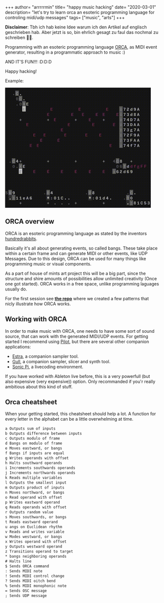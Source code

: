 +++
author= "arrrrrmin"
title= "happy music hacking"
date= "2020-03-01"
description= "let's try to learn orca an esoteric programming language for controling midi/udp messages"
tags= ["music", "arts"]
+++

**Disclaimer**: Tbh ich hab keine Idee warum ich den Artikel auf englisch geschrieben hab. Aber jetzt is so, bin ehrlich gesagt zu faul das nochmal zu schreiben 🤷‍♂️.

Programming with an esoteric programming language [ORCA](https://github.com/hundredrabbits/Orca),
as MIDI event generator, resulting in a programmatic approach to music :)

AND IT'S FUN!!! :D:D:D

Happy hacking!

Example:

![example](/media/example.gif)

## ORCA overview

ORCA is an esoteric programming language as stated by the inventors [hundredrabbits](http://100r.co).

Basically it's all about generating events, so called bangs.
These take place within a certain frame and can generate MIDI or other events, like UDP Messages.
Due to this design, ORCA can be used for many things like programming music or visual components.

As a part of house of mints art project this will be a big part, since the structure and shire amounts
of possibilities allow unlimited creativity (Once one got started). ORCA works in a free space,
unlike programming laguages usually do.

For the first session see **[the repo](https://github.com/house-of-mint/happy-music-hacking/blob/master/22-12-2019-Techno/)** where we created a few patterns that nicly illustrate how ORCA works.

## Working with ORCA

In order to make music with ORCA, one needs to have some sort of sound source, that can work with the
generated MIDI/UDP events. For getting started I recommend using [Pilot](https://github.com/hundredrabbits/pilot),
but there are several other companion applications:

- [Estra](https://github.com/kyleaedwards/estra), a companion sampler tool.
- [Gull](https://github.com/qleonetti/gull), a companion sampler, slicer and synth tool.
- [Sonic Pi](https://in-thread.sonic-pi.net/t/using-orca-to-control-sonic-pi-with-osc/2381/), a livecoding environment.

If you have worked with Ableton live before, this is a very powerfull (but also expensive (very expensive)) option.
Only recommanded if you'r really ambitious about this kind of stuff.

## Orca cheatsheet

When your getting started, this cheatsheet should help a lot. A function for every letter in the alphabet
can be a little overwhelming at time.

    a Outputs sum of inputs
    b Outputs difference between inputs
    c Outputs modulo of frame
    d Bangs on modulo of frame
    e Moves eastward, or bangs
    f Bangs if inputs are equal
    g Writes operands with offset
    h Halts southward operands
    i Increments southwards operands
    j Increments northwards operands
    k Reads multiple variables
    l Outputs the smallest input
    m Outputs product of inputs
    n Moves northward, or bangs
    o Read operand with offset
    p Writes eastward operand
    q Reads operands with offset
    r Outputs random value
    s Moves southwards, or bangs
    t Reads eastward operand
    u angs on Euclidean rhythm
    v Reads and writes variable
    w Modes westward, or bangs
    x Writes operand with offset
    y Outputs westward operand
    z Transitions operand to target
    * bangs neighboring operands
    # Halts line
    $ Sends ORCA command
    : Sends MIDI note
    ! Sends MIDI control change
    ? Sends MIDI oitch bend
    % Sends MIDI monophonic note
    = Sends OSC message
    ; Sends UDP message
